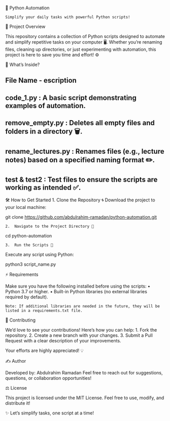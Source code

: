 🚀 Python Automation

	Simplify your daily tasks with powerful Python scripts!

📝 Project Overview

This repository contains a collection of Python scripts designed to automate and simplify repetitive tasks on your computer 🖥️.
Whether you’re renaming files, cleaning up directories, or just experimenting with automation, this project is here to save you time and effort! ⚙️

📂 What’s Inside?

File Name   -   escription
-----------------------------
code_1.py : A basic script demonstrating examples of automation.
---------------------------------------------------------------------
remove_empty.py : Deletes all empty files and folders in a directory 🗑️.
-----------------------------------------------------------------------
rename_lectures.py : Renames files (e.g., lecture notes) based on a specified naming format ✏️.
---------------------------------------------------------------------------------------------------
test & test2 : Test files to ensure the scripts are working as intended ✅.
----------------------------------------------------------------------------

🛠️ How to Get Started
	1.	Clone the Repository 🌀
Download the project to your local machine:

git clone https://github.com/abdulrahim-ramadan/python-automation.git  


	2.	Navigate to the Project Directory 📁

cd python-automation  


	3.	Run the Scripts 🚀
Execute any script using Python:

python3 script_name.py  

⚡ Requirements

Make sure you have the following installed before using the scripts:
	•	Python 3.7 or higher.
	•	Built-in Python libraries (no external libraries required by default).

	Note: If additional libraries are needed in the future, they will be listed in a requirements.txt file.

🤝 Contributing

We’d love to see your contributions! Here’s how you can help:
	1.	Fork the repository.
	2.	Create a new branch with your changes.
	3.	Submit a Pull Request with a clear description of your improvements.

Your efforts are highly appreciated! 💡

✍️ Author

Developed by: Abdulrahim Ramadan
Feel free to reach out for suggestions, questions, or collaboration opportunities!

⚖️ License

This project is licensed under the MIT License. Feel free to use, modify, and distribute it!

✨ Let’s simplify tasks, one script at a time!
